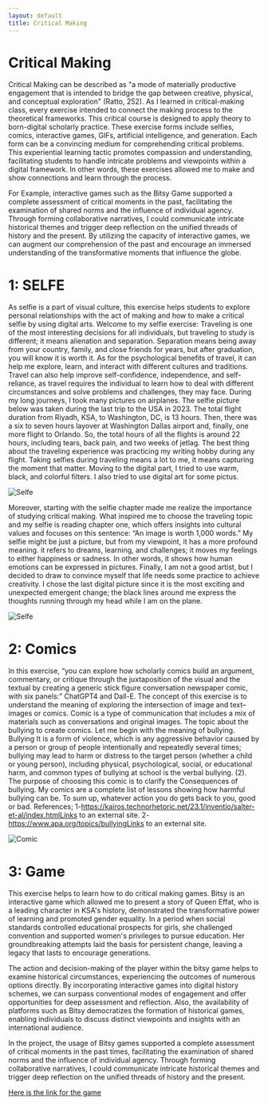 ```yaml
---
layout: default
title: Critical Making
---
```

# Critical Making
Critical Making can be described as "a mode of materially productive engagement that is intended to bridge the gap between creative, physical, and conceptual exploration" (Ratto, 252).
As I learned in critical-making class, every exercise intended to connect the making process to the theoretical frameworks. This critical course is designed to apply theory to born-digital scholarly practice. These exercise forms include selfies, comics, interactive games, GIFs, artificial intelligence, and generation. Each form can be a convincing medium for comprehending critical problems. This experiential learning tactic promotes compassion and understanding, facilitating students to handle intricate problems and viewpoints within a digital framework. In other words, these exercises allowed me to make and show connections and learn through the process.

For Example, interactive games such as the Bitsy Game supported a complete assessment of critical moments in the past, facilitating the examination of shared norms and the influence of individual agency. Through forming collaborative narratives, I could communicate intricate historical themes and trigger deep reflection on the unified threads of history and the present. By utilizing the capacity of interactive games, we can augment our comprehension of the past and encourage an immersed understanding of the transformative moments that influence the globe. 

# 1: SELFE
As selfie is a part of visual culture, this exercise helps students to explore personal relationships with the act of making and how to make a critical selfie by using digital arts.
Welcome to my selfie exercise:
Traveling is one of the most interesting decisions for all individuals, but traveling to study is different; it means alienation and separation. Separation means being away from your country, family, and close friends for years, but after graduation, you will know it is worth it.
As for the psychological benefits of travel, it can help me explore, learn, and interact with different cultures and traditions. Travel can also help improve self-confidence, independence, and self-reliance, as travel requires the individual to learn how to deal with different circumstances and solve problems and challenges, they may face.
During my long journeys, I took many pictures on airplanes. The selfie picture below was taken during the last trip to the USA in 2023. The total flight duration from Riyadh, KSA, to Washington, DC, is 13 hours. Then, there was a six to seven hours layover at Washington Dallas airport and, finally, one more flight to Orlando. So, the total hours of all the flights is around 22 hours, including tears, back pain, and two weeks of jetlag.
The best thing about the traveling experience was practicing my writing hobby during any flight. Taking selfies during traveling means a lot to me, it means capturing the moment that matter.
Moving to the digital part, I tried to use warm, black, and colorful filters. I also tried to use digital art for some pictus.

![Selfe](./images/1.jpg)

Moreover, starting with the selfie chapter made me realize the importance of studying critical making. What inspired me to choose the traveling topic and my selfie is reading chapter one, which offers insights into cultural values and focuses on this sentence: “An image is worth 1,000 words.” My selfie might be just a picture, but from my viewpoint, it has a more profound meaning. it refers to dreams, learning, and challenges; it moves my feelings to either happiness or sadness. In other words, it shows how human emotions can be expressed in pictures.
Finally, I am not a good artist, but I decided to draw to convince myself that life needs some practice to achieve creativity. I chose the last digital picture since it is the most exciting and unexpected emergent change; the black lines around me express the thoughts running through my head while I am on the plane.

![Selfe](./images/2.jpg)


# 2: Comics

In this exercise, “you can explore how scholarly comics build an argument, commentary, or critique through the juxtaposition of the visual and the textual by creating a generic stick figure conversation newspaper comic, with six panels:” ChatGPT4 and Dall-E.
 The concept of this exercise is to understand the meaning of exploring the intersection of image and text–images or comics. Comic is a type of communication that includes a mix of materials such as conversations and original images. The topic about the bullying to create comics. Let me begin with the meaning of bullying. Bullying It is a form of violence, which is any aggressive behavior caused by a person or group of people intentionally and repeatedly several times; bullying may lead to harm or distress to the target person (whether a child or young person), including physical, psychological, social, or educational harm, and common types of bullying at school is the verbal bullying. (2). The purpose of choosing this comic is to clarify the Consequences of bullying. My comics are a complete list of lessons showing how harmful bullying can be. To sum up, whatever action you do gets back to you, good or bad.
 References;
1-https://kairos.technorhetoric.net/23.1/inventio/salter-et-al/index.htmlLinks to an external site.
2-https://www.apa.org/topics/bullyingLinks to an external site.

![Comic](./images/3.jpg)

# 3: Game

This exercise helps to learn how to do critical making games.
Bitsy is an interactive game which allowed me to present a story of Queen Effat, who is a leading character in KSA's history, demonstrated the transformative power of learning and promoted gender equality. In a period when social standards controlled educational prospects for girls, she challenged convention and supported women's privileges to pursue education. Her groundbreaking attempts laid the basis for persistent change, leaving a legacy that lasts to encourage generations.
    
The action and decision-making of the player within the bitsy game helps to examine historical circumstances, experiencing the outcomes of numerous options directly.  By incorporating interactive games into digital history schemes, we can surpass conventional modes of engagement and offer opportunities for deep assessment and reflection. Also, the availability of platforms such as Bitsy democratizes the formation of historical games, enabling individuals to discuss distinct viewpoints and insights with an international audience.

In the project, the usage of Bitsy games supported a complete assessment of critical moments in the past times, facilitating the examination of shared norms and the influence of individual agency. Through forming collaborative narratives, I could communicate intricate historical themes and trigger deep reflection on the unified threads of history and the present.

[Here is the link for the game](queen_effat.html)
